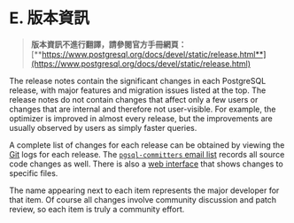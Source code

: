 # E. 版本資訊

> **版本資訊不進行翻譯，請參閱官方手冊網頁：**  
> [**https://www.postgresql.org/docs/devel/static/release.html**](https://www.postgresql.org/docs/devel/static/release.html)

The release notes contain the significant changes in each PostgreSQL release, with major features and migration issues listed at the top. The release notes do not contain changes that affect only a few users or changes that are internal and therefore not user-visible. For example, the optimizer is improved in almost every release, but the improvements are usually observed by users as simply faster queries.

A complete list of changes for each release can be obtained by viewing the [Git](https://www.postgresql.org/docs/10/static/git.html) logs for each release. The [`pgsql-committers` email list](https://archives.postgresql.org/pgsql-committers/) records all source code changes as well. There is also a [web interface](https://git.postgresql.org/gitweb?p=postgresql.git;a=summary) that shows changes to specific files.

The name appearing next to each item represents the major developer for that item. Of course all changes involve community discussion and patch review, so each item is truly a community effort.

